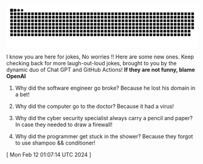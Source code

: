 <picture>
  <source media="(prefers-color-scheme: dark)" srcset="https://raw.githubusercontent.com/platane/platane/output/github-contribution-grid-snake-dark.svg">
  <source media="(prefers-color-scheme: light)" srcset="https://raw.githubusercontent.com/platane/platane/output/github-contribution-grid-snake.svg">
  <img alt="github contribution grid snake animation" src="https://raw.githubusercontent.com/platane/platane/output/github-contribution-grid-snake.svg">
</picture>


I know you are here for jokes, No worries !!
Here are some new ones. Keep checking back for more laugh-out-loud jokes, brought to you by the dynamic duo of Chat GPT and GitHub Actions! __If they are not funny, blame OpenAI__
 
1. Why did the software engineer go broke? Because he lost his domain in a bet!

2. Why did the computer go to the doctor? Because it had a virus!

3. Why did the cyber security specialist always carry a pencil and paper? In case they needed to draw a firewall!

4. Why did the programmer get stuck in the shower? Because they forgot to use shampoo && conditioner!
 
[ 
Mon Feb 12 01:07:14 UTC 2024
 ]
